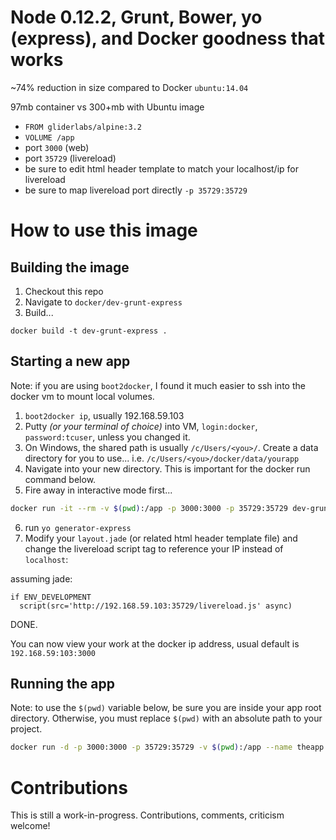 # Node 0.12.2, Grunt, Bower, yo (express), and Docker goodness that works

~74% reduction in size compared to Docker `ubuntu:14.04`

97mb container vs 300+mb with Ubuntu image

* `FROM gliderlabs/alpine:3.2`
* `VOLUME /app`
* port `3000` (web)
* port `35729` (livereload)
* be sure to edit html header template to match your localhost/ip for livereload
* be sure to map livereload port directly `-p 35729:35729`

# How to use this image

## Building the image
1. Checkout this repo
2. Navigate to `docker/dev-grunt-express`
3. Build...

```
docker build -t dev-grunt-express .
```

## Starting a new app
Note: if you are using `boot2docker`, I found it much easier to ssh into the docker vm to mount local volumes.

1. `boot2docker ip`, usually 192.168.59.103
2. Putty *(or your terminal of choice)* into VM, `login:docker`, `password:tcuser`, unless you changed it.
3. On Windows, the shared path is usually `/c/Users/<you>/`. Create a data directory for you to use... i.e. `/c/Users/<you>/docker/data/yourapp`
4. Navigate into your new directory. This is important for the docker run command below.
5. Fire away in interactive mode first...

  ```sh
  docker run -it --rm -v $(pwd):/app -p 3000:3000 -p 35729:35729 dev-grunt-express sh
  ```

6. run `yo generator-express`
9. Modify your `layout.jade` (or related html header template file) and change the livereload script tag to reference your IP instead of `localhost`:

  assuming jade:

  ```jade
  if ENV_DEVELOPMENT
    script(src='http://192.168.59.103:35729/livereload.js' async)
  ```

DONE.

You can now view your work at the docker ip address, usual default is `192.168.59:103:3000`


## Running the app

Note: to use the `$(pwd)` variable below, be sure you are inside your app root directory. Otherwise, you must replace `$(pwd)` with an absolute path to your project.

```sh
docker run -d -p 3000:3000 -p 35729:35729 -v $(pwd):/app --name theapp dev-grunt-express
```

# Contributions

This is still a work-in-progress. Contributions, comments, criticism welcome!
